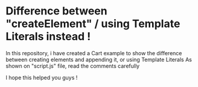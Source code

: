 # Difference between "createElement" / using Template Literals instead !

In this repository, i have created a Cart example to show the difference between creating elements and appending it, or using Template Literals
As shown on "script.js" file, read the comments carefully

I hope this helped you guys !
